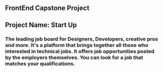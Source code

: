 ## FrontEnd Capstone Project
## Project Name: Start Up

### The leading job board for Designers, Developers, creative pros and more. It's a platform that brings together all those who interested in technical jobs. It offers job opportunities posted by the employers themselves. You can look for a job that matches your qualifications.

### 
